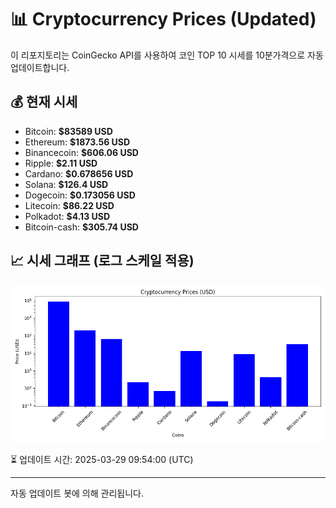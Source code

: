 
# 📊 Cryptocurrency Prices (Updated)

이 리포지토리는 CoinGecko API를 사용하여 코인 TOP 10 시세를 10분가격으로 자동 업데이트합니다.

## 💰 현재 시세
- Bitcoin: **$83589 USD**
- Ethereum: **$1873.56 USD**
- Binancecoin: **$606.06 USD**
- Ripple: **$2.11 USD**
- Cardano: **$0.678656 USD**
- Solana: **$126.4 USD**
- Dogecoin: **$0.173056 USD**
- Litecoin: **$86.22 USD**
- Polkadot: **$4.13 USD**
- Bitcoin-cash: **$305.74 USD**

## 📈 시세 그래프 (로그 스케일 적용)
![Crypto Prices](crypto_prices.png)

⏳ 업데이트 시간: 2025-03-29 09:54:00 (UTC)

---
자동 업데이트 봇에 의해 관리됩니다.
